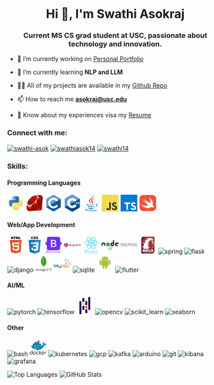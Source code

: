 <h1 align="center">Hi 👋, I'm Swathi Asokraj</h1>
<h3 align="center">Current MS CS grad student at USC, passionate about technology and innovation.</h3>

- 🔭 I’m currently working on [Personal Portfolio](https://github.com/swathiasok/portfolio)

- 🌱 I’m currently learning **NLP and LLM**

- 👨‍💻 All of my projects are available in my [Github Repo](https://github.com/swathiasok)

- 📫 How to reach me **asokraj@usc.edu**

- 📄 Know about my experiences visa my [Resume](https://drive.google.com/file/d/1_2pFxViQZ3utTqbmdLt2CI4_BSEhBauO/view?usp=share_link)

<h3 align="left">Connect with me:</h3>
<p align="left">
<a href="https://linkedin.com/in/swathi-asok" target="blank"><img align="center" src="https://raw.githubusercontent.com/rahuldkjain/github-profile-readme-generator/master/src/images/icons/Social/linked-in-alt.svg" alt="swathi-asok" height="30" width="40" /></a>
<a href="https://www.hackerrank.com/swathiasok14" target="blank"><img align="center" src="https://raw.githubusercontent.com/rahuldkjain/github-profile-readme-generator/master/src/images/icons/Social/hackerrank.svg" alt="swathiasok14" height="30" width="40" /></a>
<a href="https://www.leetcode.com/swathi14" target="blank"><img align="center" src="https://raw.githubusercontent.com/rahuldkjain/github-profile-readme-generator/master/src/images/icons/Social/leet-code.svg" alt="swathi14" height="30" width="40" /></a>
</p>

<h3>Skills:</h3>
                <h4>Programming Languages</h4>
                <a href="https://www.python.org" target="_blank" rel="noreferrer" style="text-decoration: none;">
                    <img src="https://raw.githubusercontent.com/devicons/devicon/master/icons/python/python-original.svg" alt="python" width="40" height="40"/>
                </a> 
                <a href="https://www.ruby-lang.org/en/" target="_blank" rel="noreferrer" style="text-decoration: none;">
                    <img src="https://raw.githubusercontent.com/devicons/devicon/master/icons/ruby/ruby-original.svg" alt="ruby" width="40" height="40"/>
                </a> 
                <a href="https://www.cprogramming.com/" target="_blank" rel="noreferrer" style="text-decoration: none;">
                    <img src="https://raw.githubusercontent.com/devicons/devicon/master/icons/c/c-original.svg" alt="c" width="40" height="40"/>
                </a> 
                <a href="https://www.w3schools.com/cpp/" target="_blank" rel="noreferrer" style="text-decoration: none;">
                    <img src="https://raw.githubusercontent.com/devicons/devicon/master/icons/cplusplus/cplusplus-original.svg" alt="cplusplus" width="40" height="40"/>
                </a> 
                <a href="https://www.java.com" target="_blank" rel="noreferrer" style="text-decoration: none;">
                    <img src="https://raw.githubusercontent.com/devicons/devicon/master/icons/java/java-original.svg" alt="java" width="40" height="40"/>
                </a> 
                <a href="https://developer.mozilla.org/en-US/docs/Web/JavaScript" target="_blank" rel="noreferrer" style="text-decoration: none;">
                    <img src="https://raw.githubusercontent.com/devicons/devicon/master/icons/javascript/javascript-original.svg" alt="javascript" width="40" height="40"/>
                </a> 
                <a href="https://www.typescriptlang.org/" target="_blank" rel="noreferrer" style="text-decoration: none;">
                    <img src="https://raw.githubusercontent.com/devicons/devicon/master/icons/typescript/typescript-original.svg" alt="typescript" width="40" height="40"/>
                </a> 
                <a href="https://developer.apple.com/swift/" target="_blank" rel="noreferrer" style="text-decoration: none;">
                    <img src="https://raw.githubusercontent.com/devicons/devicon/master/icons/swift/swift-original.svg" alt="swift" width="40" height="40"/>
                </a> 
                <h4>Web/App Development</h4>
                <a href="https://developer.mozilla.org/en-US/docs/Glossary/HTML5" target="_blank" rel="noreferrer" style="text-decoration: none;">
                    <img src="https://raw.githubusercontent.com/devicons/devicon/master/icons/html5/html5-original-wordmark.svg" alt="html5" width="40" height="40"/>
                </a> 
                <a href="https://www.w3schools.com/css/" target="_blank" rel="noreferrer" style="text-decoration: none;">
                    <img src="https://raw.githubusercontent.com/devicons/devicon/master/icons/css3/css3-original-wordmark.svg" alt="css3" width="40" height="40"/>
                </a> 
                <a href="https://getbootstrap.com" target="_blank" rel="noreferrer" style="text-decoration: none;">
                    <img src="https://raw.githubusercontent.com/devicons/devicon/master/icons/bootstrap/bootstrap-plain-wordmark.svg" alt="bootstrap" width="40" height="40"/>
                </a> 
                <a href="https://angular.io" target="_blank" rel="noreferrer" style="text-decoration: none;">
                    <img src="https://raw.githubusercontent.com/devicons/devicon/master/icons/angularjs/angularjs-original-wordmark.svg" alt="angularjs" width="40" height="40"/>
                </a> 
                <a href="https://reactjs.org/" target="_blank" rel="noreferrer" style="text-decoration: none;">
                    <img src="https://raw.githubusercontent.com/devicons/devicon/master/icons/react/react-original-wordmark.svg" alt="react" width="40" height="40"/>
                </a> 
                <a href="https://nodejs.org" target="_blank" rel="noreferrer" style="text-decoration: none;">
                    <img src="https://raw.githubusercontent.com/devicons/devicon/master/icons/nodejs/nodejs-original-wordmark.svg" alt="nodejs" width="40" height="40"/>
                </a> 
                <a href="https://expressjs.com" target="_blank" rel="noreferrer" style="text-decoration: none;">
                    <img src="https://raw.githubusercontent.com/devicons/devicon/master/icons/express/express-original-wordmark.svg" alt="express" width="40" height="40"/>
                </a> 
                <a href="https://rubyonrails.org" target="_blank" rel="noreferrer" style="text-decoration: none;">
                    <img src="https://raw.githubusercontent.com/devicons/devicon/master/icons/rails/rails-original-wordmark.svg" alt="rails" width="40" height="40"/>
                </a> 
                <a href="https://spring.io/" target="_blank" rel="noreferrer" style="text-decoration: none;">
                    <img src="https://www.vectorlogo.zone/logos/springio/springio-icon.svg" alt="spring" width="40" height="40"/>
                </a> 
                <a href="https://flask.palletsprojects.com/" target="_blank" rel="noreferrer" style="text-decoration: none;">
                <img src="https://www.vectorlogo.zone/logos/pocoo_flask/pocoo_flask-icon.svg" alt="flask" width="40" height="40"/>
            </a> 
            <a href="https://www.djangoproject.com/" target="_blank" rel="noreferrer" style="text-decoration: none;">
                <img src="https://cdn.worldvectorlogo.com/logos/django.svg" alt="django" width="40" height="40"/>
            </a> 
                <a href="https://www.mongodb.com/" target="_blank" rel="noreferrer" style="text-decoration: none;">
                    <img src="https://raw.githubusercontent.com/devicons/devicon/master/icons/mongodb/mongodb-original-wordmark.svg" alt="mongodb" width="40" height="40"/>
                </a> 
                <a href="https://www.mysql.com/" target="_blank" rel="noreferrer" style="text-decoration: none;">
                    <img src="https://raw.githubusercontent.com/devicons/devicon/master/icons/mysql/mysql-original-wordmark.svg" alt="mysql" width="40" height="40"/>
                </a> 
                <a href="https://www.sqlite.org/" target="_blank" rel="noreferrer" style="text-decoration: none;">
                    <img src="https://www.vectorlogo.zone/logos/sqlite/sqlite-icon.svg" alt="sqlite" width="40" height="40"/>
                </a> 
                <a href="https://developer.android.com" target="_blank" rel="noreferrer" style="text-decoration: none;">
                    <img src="https://raw.githubusercontent.com/devicons/devicon/master/icons/android/android-original-wordmark.svg" alt="android" width="40" height="40"/>
                </a> 
                <a href="https://flutter.dev" target="_blank" rel="noreferrer" style="text-decoration: none;">
                    <img src="https://www.vectorlogo.zone/logos/flutterio/flutterio-icon.svg" alt="flutter" width="40" height="40"/>
                </a> 
                <h4>AI/ML</h4>
                <a href="https://pytorch.org/" target="_blank" rel="noreferrer" style="text-decoration: none;">
                    <img src="https://www.vectorlogo.zone/logos/pytorch/pytorch-icon.svg" alt="pytorch" width="40" height="40"/>
                </a>
                <a href="https://www.tensorflow.org" target="_blank" rel="noreferrer" style="text-decoration: none;"> 
                    <img src="https://www.vectorlogo.zone/logos/tensorflow/tensorflow-icon.svg" alt="tensorflow" width="40" height="40"/>
                </a> 
                <a href="https://pandas.pydata.org/" target="_blank" rel="noreferrer" style="text-decoration: none;"> 
                    <img src="https://raw.githubusercontent.com/devicons/devicon/2ae2a900d2f041da66e950e4d48052658d850630/icons/pandas/pandas-original.svg" alt="pandas" width="40" height="40"/>
                </a> 
                <a href="https://opencv.org/" target="_blank" rel="noreferrer" style="text-decoration: none;"> 
                    <img src="https://www.vectorlogo.zone/logos/opencv/opencv-icon.svg" alt="opencv" width="40" height="40"/>
                </a> 
                <a href="https://scikit-learn.org/" target="_blank" rel="noreferrer" style="text-decoration: none;"> 
                    <img src="https://upload.wikimedia.org/wikipedia/commons/0/05/Scikit_learn_logo_small.svg" alt="scikit_learn" width="40" height="40"/>
                </a> 
                <a href="https://seaborn.pydata.org/" target="_blank" rel="noreferrer" style="text-decoration: none;"> 
                    <img src="https://seaborn.pydata.org/_images/logo-mark-lightbg.svg" alt="seaborn" width="40" height="40"/>
                </a> 
                <h4>Other</h4>
                <a href="https://www.gnu.org/software/bash/" target="_blank" rel="noreferrer" style="text-decoration: none;">
                <img src="https://www.vectorlogo.zone/logos/gnu_bash/gnu_bash-icon.svg" alt="bash" width="40" height="40"/>
            </a> 
            <a href="https://www.docker.com/" target="_blank" rel="noreferrer" style="text-decoration: none;">
                <img src="https://raw.githubusercontent.com/devicons/devicon/master/icons/docker/docker-original-wordmark.svg" alt="docker" width="40" height="40"/>
            </a> 
            <a href="https://kubernetes.io" target="_blank" rel="noreferrer" style="text-decoration: none;">
                <img src="https://www.vectorlogo.zone/logos/kubernetes/kubernetes-icon.svg" alt="kubernetes" width="40" height="40"/>
            </a> 
            <a href="https://cloud.google.com" target="_blank" rel="noreferrer" style="text-decoration: none;">
                <img src="https://www.vectorlogo.zone/logos/google_cloud/google_cloud-icon.svg" alt="gcp" width="40" height="40"/>
            </a> 
                <a href="https://kafka.apache.org/" target="_blank" rel="noreferrer" style="text-decoration: none;">
                    <img src="https://www.vectorlogo.zone/logos/apache_kafka/apache_kafka-icon.svg" alt="kafka" width="40" height="40"/>
                </a> 
                <a href="https://www.arduino.cc/" target="_blank" rel="noreferrer" style="text-decoration: none;">
                    <img src="https://cdn.worldvectorlogo.com/logos/arduino-1.svg" alt="arduino" width="40" height="40"/>
                </a> 
                <a href="https://git-scm.com/" target="_blank" rel="noreferrer" style="text-decoration: none;">
                    <img src="https://www.vectorlogo.zone/logos/git-scm/git-scm-icon.svg" alt="git" width="40" height="40"/>
                </a> 
                <a href="https://www.elastic.co/kibana" target="_blank" rel="noreferrer" style="text-decoration: none;">
                    <img src="https://www.vectorlogo.zone/logos/elasticco_kibana/elasticco_kibana-icon.svg" alt="kibana" width="40" height="40"/>
                </a> 
                <a href="https://grafana.com" target="_blank" rel="noreferrer" style="text-decoration: none;">
                    <img src="https://www.vectorlogo.zone/logos/grafana/grafana-icon.svg" alt="grafana" width="40" height="40"/>
                </a> 
                <br>
<p align="left">
  <img src="https://github-readme-stats.vercel.app/api/top-langs/?username=swathiasok&layout=compact&langs_count=6&theme=dark" alt="Top Languages" width="45%" />
  <img src="https://github-readme-stats.vercel.app/api?username=swathiasok&show_icons=true&theme=dark" alt="GitHub Stats" width="45%" />
</p>

